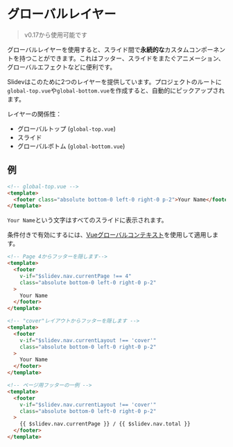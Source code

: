 # グローバルレイヤー

> v0.17から使用可能です

グローバルレイヤーを使用すると、スライド間で**永続的な**カスタムコンポーネントを持つことができます。これはフッター、スライドをまたぐアニメーション、グローバルエフェクトなどに便利です。

Slidevはこのために2つのレイヤーを提供しています。プロジェクトのルートに`global-top.vue`や`global-bottom.vue`を作成すると、自動的にピックアップされます。

レイヤーの関係性：

- グローバルトップ (`global-top.vue`)
- スライド
- グローバルボトム (`global-bottom.vue`)

## 例

```html
<!-- global-top.vue -->
<template>
  <footer class="absolute bottom-0 left-0 right-0 p-2">Your Name</footer>
</template>
```

`Your Name`という文字はすべてのスライドに表示されます。

条件付きで有効にするには、[Vueグローバルコンテキスト](/custom/vue-context)を使用して適用します。

```html
<!-- Page 4からフッターを隠します-->
<template>
  <footer
    v-if="$slidev.nav.currentPage !== 4"
    class="absolute bottom-0 left-0 right-0 p-2"
  >
    Your Name
  </footer>
</template>
```

```html
<!-- "cover"レイアウトからフッターを隠します -->
<template>
  <footer
    v-if="$slidev.nav.currentLayout !== 'cover'"
    class="absolute bottom-0 left-0 right-0 p-2"
  >
    Your Name
  </footer>
</template>
```

```html
<!-- ページ用フッターの一例 -->
<template>
  <footer
    v-if="$slidev.nav.currentLayout !== 'cover'"
    class="absolute bottom-0 left-0 right-0 p-2"
  >
    {{ $slidev.nav.currentPage }} / {{ $slidev.nav.total }}
  </footer>
</template>
```
